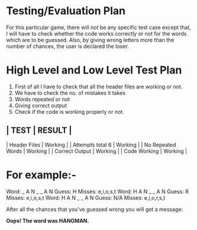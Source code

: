 # Testing/Evaluation Plan

For this particular game, there will not be any specific test case except that, I will have to check whether the code works correctly or not for the words which are to be guessed. Also, by giving wrong letters more than the number of chances, the user is declared the loser.

# High Level and Low Level Test Plan

1. First of all I have to check that all the header files are working or not.
2. We have to check the no. of mistakes it takes
3. Words repeated or not
4. Giving correct output
5. Check if the code is working properly or not.

|    TEST                 |      RESULT              |
------------------------------------------------------
|  Header Files           |     Working              |
|  Attempts total 6       |     Working              |
|  No Repeated Words      |     Working              |
|  Correct Output         |     Working              |
|  Code Working           |     Working              |

# For example:-
Word: _ A N _ _ A N Guess: H Misses: 	e,i,o,s,t 
Word: H A N _ _ A N Guess: R Misses: e,i,o,s,t 
Word: H A N _ _ A N Guess: N/A Misses: e,i,o,r,s,t 

After all the chances that you’ve guessed wrong you will get a message:

**Oops! The word was HANGMAN.**


